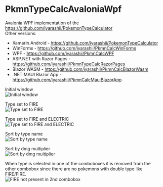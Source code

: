 # PkmnTypeCalcAvaloniaWpf
Avalonia WPF implementation of the https://github.com/iyarashii/PokemonTypeCalculator  
Other versions:
- Xamarin.Android - https://github.com/iyarashii/PokemonTypeCalculator
- WinForms - https://github.com/iyarashii/PkmnCalcWinForms
- WPF - https://github.com/iyarashii/PkmnCalcWPF
- ASP.NET with Razor Pages - https://github.com/iyarashii/PkmnTypeCalcRazorPages
- Blazor WASM - https://github.com/iyarashii/PkmnCalcBlazorWasm
- .NET MAUI Blazor App - https://github.com/iyarashii/PkmnCalcMauiBlazorApp  

Initial window  
![Initial window](https://user-images.githubusercontent.com/38395954/200077666-586c0984-ff2f-4a7b-97de-eacff8fbc8bd.png)

Type set to FIRE  
![Type set to FIRE](https://user-images.githubusercontent.com/38395954/200077877-50fc3523-b934-489d-af3e-7dd5de102f52.png)

Type set to FIRE and ELECTRIC  
![Type set to FIRE and ELECTRIC](https://user-images.githubusercontent.com/38395954/200078146-5a01229e-9227-4821-ad60-f7a2587c6d96.png)

Sort by type name  
![Sort by type name](https://user-images.githubusercontent.com/38395954/200078220-2862e8a7-c42a-4752-8954-a96c9b4914e9.png)

Sort by dmg multiplier  
![Sort by dmg multiplier](https://user-images.githubusercontent.com/38395954/200078474-fb32040b-d2cd-4838-afc4-e78da49e31fe.png)

When type is selected in one of the comboboxes it is removed from the other combobox since there are no pokemons with double type like FIRE/FIRE.  
![FIRE not present in 2nd combobox](https://user-images.githubusercontent.com/38395954/201202278-a6ce84c7-cc3d-43b5-8b08-4f7e0de187c9.png)

